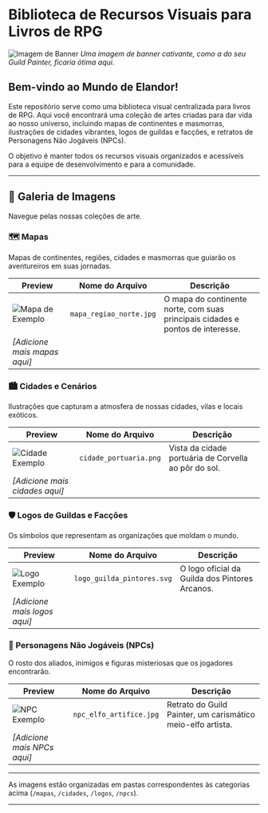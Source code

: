 # Biblioteca de Recursos Visuais para Livros de RPG

![Imagem de Banner](https-placeholder-para-sua-imagem-de-banner.com/banner.jpg)
*Uma imagem de banner cativante, como a do seu Guild Painter, ficaria ótima aqui.*

## Bem-vindo ao Mundo de Elandor!

Este repositório serve como uma biblioteca visual centralizada para livros de RPG. Aqui você encontrará uma coleção de artes criadas para dar vida ao nosso universo, incluindo mapas de continentes e masmorras, ilustrações de cidades vibrantes, logos de guildas e facções, e retratos de Personagens Não Jogáveis (NPCs).

O objetivo é manter todos os recursos visuais organizados e acessíveis para a equipe de desenvolvimento e para a comunidade.

---

## 🎨 Galeria de Imagens

Navegue pelas nossas coleções de arte.

### 🗺️ Mapas

Mapas de continentes, regiões, cidades e masmorras que guiarão os aventureiros em suas jornadas.

| Preview                               | Nome do Arquivo      | Descrição                               |
| ------------------------------------- | -------------------- | --------------------------------------- |
| ![Mapa de Exemplo](URL_PARA_IMAGEM_AQUI) | `mapa_regiao_norte.jpg` | O mapa do continente norte, com suas principais cidades e pontos de interesse. |
| *[Adicione mais mapas aqui]* |                      |                                         |


### 🏙️ Cidades e Cenários

Ilustrações que capturam a atmosfera de nossas cidades, vilas e locais exóticos.

| Preview                               | Nome do Arquivo      | Descrição                               |
| ------------------------------------- | -------------------- | --------------------------------------- |
| ![Cidade Exemplo](URL_PARA_IMAGEM_AQUI) | `cidade_portuaria.png` | Vista da cidade portuária de Corvella ao pôr do sol. |
| *[Adicione mais cidades aqui]* |                      |                                         |


### 🛡️ Logos de Guildas e Facções

Os símbolos que representam as organizações que moldam o mundo.

| Preview                               | Nome do Arquivo      | Descrição                               |
| ------------------------------------- | -------------------- | --------------------------------------- |
| ![Logo Exemplo](URL_PARA_IMAGEM_AQUI)   | `logo_guilda_pintores.svg` | O logo oficial da Guilda dos Pintores Arcanos. |
| *[Adicione mais logos aqui]* |                      |                                         |


### 👤 Personagens Não Jogáveis (NPCs)

O rosto dos aliados, inimigos e figuras misteriosas que os jogadores encontrarão.

| Preview                               | Nome do Arquivo      | Descrição                               |
| ------------------------------------- | -------------------- | --------------------------------------- |
| ![NPC Exemplo](URL_PARA_IMAGEM_AQUI)    | `npc_elfo_artifice.jpg` | Retrato do Guild Painter, um carismático meio-elfo artista. |
| *[Adicione mais NPCs aqui]* |                      |                                         |

---

As imagens estão organizadas em pastas correspondentes às categorias acima (`/mapas`, `/cidades`, `/logos`, `/npcs`).

---
